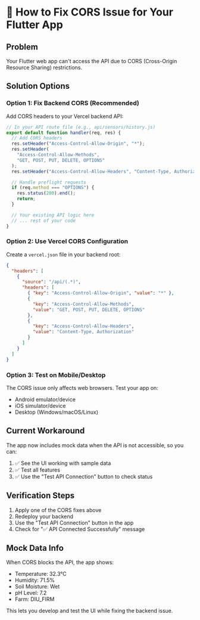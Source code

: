 # 🔧 How to Fix CORS Issue for Your Flutter App

## Problem

Your Flutter web app can't access the API due to CORS (Cross-Origin Resource Sharing) restrictions.

## Solution Options

### Option 1: Fix Backend CORS (Recommended)

Add CORS headers to your Vercel backend API:

```javascript
// In your API route file (e.g., api/sensors/history.js)
export default function handler(req, res) {
  // Add CORS headers
  res.setHeader("Access-Control-Allow-Origin", "*");
  res.setHeader(
    "Access-Control-Allow-Methods",
    "GET, POST, PUT, DELETE, OPTIONS"
  );
  res.setHeader("Access-Control-Allow-Headers", "Content-Type, Authorization");

  // Handle preflight requests
  if (req.method === "OPTIONS") {
    res.status(200).end();
    return;
  }

  // Your existing API logic here
  // ... rest of your code
}
```

### Option 2: Use Vercel CORS Configuration

Create a `vercel.json` file in your backend root:

```json
{
  "headers": [
    {
      "source": "/api/(.*)",
      "headers": [
        { "key": "Access-Control-Allow-Origin", "value": "*" },
        {
          "key": "Access-Control-Allow-Methods",
          "value": "GET, POST, PUT, DELETE, OPTIONS"
        },
        {
          "key": "Access-Control-Allow-Headers",
          "value": "Content-Type, Authorization"
        }
      ]
    }
  ]
}
```

### Option 3: Test on Mobile/Desktop

The CORS issue only affects web browsers. Test your app on:

- Android emulator/device
- iOS simulator/device
- Desktop (Windows/macOS/Linux)

## Current Workaround

The app now includes mock data when the API is not accessible, so you can:

1. ✅ See the UI working with sample data
2. ✅ Test all features
3. ✅ Use the "Test API Connection" button to check status

## Verification Steps

1. Apply one of the CORS fixes above
2. Redeploy your backend
3. Use the "Test API Connection" button in the app
4. Check for "✅ API Connected Successfully" message

## Mock Data Info

When CORS blocks the API, the app shows:

- Temperature: 32.3°C
- Humidity: 71.5%
- Soil Moisture: Wet
- pH Level: 7.2
- Farm: DIU_FIRM

This lets you develop and test the UI while fixing the backend issue.

